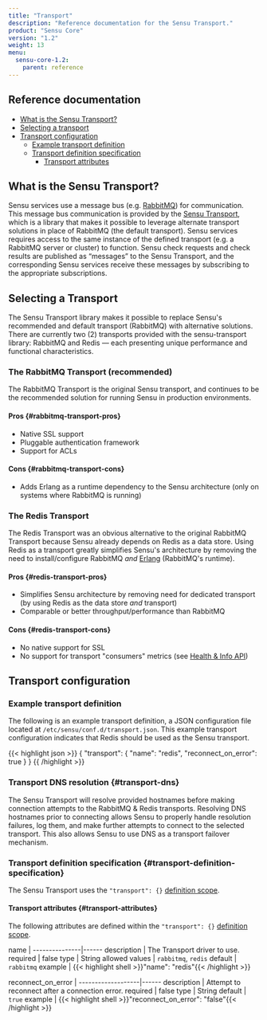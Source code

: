 ```yaml
---
title: "Transport"
description: "Reference documentation for the Sensu Transport."
product: "Sensu Core"
version: "1.2"
weight: 13
menu:
  sensu-core-1.2:
    parent: reference
---
```


## Reference documentation

- [What is the Sensu Transport?](#what-is-the-sensu-transport)
- [Selecting a transport](#selecting-a-transport)
- [Transport configuration](#transport-configuration)
  - [Example transport definition](#example-transport-definition)
  - [Transport definition specification](#transport-definition-specification)
    - [Transport attributes](#transport-attributes)

## What is the Sensu Transport?

Sensu services use a message bus (e.g. [RabbitMQ][1]) for communication. This
message bus communication is provided by the [Sensu Transport][2], which is  a
library that makes it possible to leverage alternate transport solutions in
place of RabbitMQ (the default transport). Sensu services requires access to the
same instance of the defined transport (e.g. a RabbitMQ server or cluster) to
function. Sensu check requests and check results are published as “messages” to
the Sensu Transport, and the corresponding Sensu services receive these messages
by subscribing to the appropriate subscriptions.

## Selecting a Transport

The Sensu Transport library makes it possible to replace Sensu's recommended and
default transport (RabbitMQ) with alternative solutions. There are currently
two (2) transports provided with the sensu-transport library: RabbitMQ and
Redis &mdash; each presenting unique performance and functional characteristics.

### The RabbitMQ Transport (recommended)

The RabbitMQ Transport is the original Sensu transport, and continues to be the
recommended solution for running Sensu in production environments.

#### Pros {#rabbitmq-transport-pros}

- Native SSL support
- Pluggable authentication framework
- Support for ACLs

#### Cons {#rabbitmq-transport-cons}

- Adds Erlang as a runtime dependency to the Sensu architecture (only on systems
  where RabbitMQ is running)

### The Redis Transport

The Redis Transport was an obvious alternative to the original RabbitMQ
Transport because Sensu already depends on Redis as a data store. Using Redis as
a transport greatly simplifies Sensu's architecture by removing the need to
install/configure RabbitMQ _and_ [Erlang](https://www.erlang.org/) (RabbitMQ's
runtime).

#### Pros {#redis-transport-pros}

- Simplifies Sensu architecture by removing need for dedicated transport (by
  using Redis as the data store _and_ transport)
- Comparable or better throughput/performance than RabbitMQ

#### Cons {#redis-transport-cons}

- No native support for SSL
- No support for transport "consumers" metrics (see [Health & Info API][4])

## Transport configuration

### Example transport definition

The following is an example transport definition, a JSON configuration file
located at `/etc/sensu/conf.d/transport.json`. This example transport
configuration indicates that Redis should be used as the Sensu transport.

{{< highlight json >}}
{
  "transport": {
    "name": "redis",
    "reconnect_on_error": true
  }
}
{{ /highlight >}}

### Transport DNS resolution {#transport-dns}

The Sensu Transport will resolve provided hostnames before making
connection attempts to the RabbitMQ & Redis transports. Resolving DNS
hostnames prior to connecting allows Sensu to properly handle
resolution failures, log them, and make further attempts to connect to
the selected transport. This also allows Sensu to use DNS as a
transport failover mechanism.

### Transport definition specification {#transport-definition-specification}

The Sensu Transport uses the `"transport": {}` [definition scope][3].

#### Transport attributes {#transport-attributes}

The following attributes are defined within the `"transport": {}`
[definition scope](configuration#configuration-scopes).

name           | 
---------------|------
description    | The Transport driver to use.
required       | false
type           | String
allowed values | `rabbitmq`, `redis`
default        | `rabbitmq`
example        | {{< highlight shell >}}"name": "redis"{{< /highlight >}}

reconnect_on_error | 
-------------------|------
description        | Attempt to reconnect after a connection error.
required           | false
type               | String
default            | `true`
example            | {{< highlight shell >}}"reconnect_on_error": "false"{{< /highlight >}}


[1]:  ../rabbitmq
[2]:  http://github.com/sensu/sensu-transport
[3]:  ../configuration#configuration-scopes
[4]:  ../../api/health-and-info
